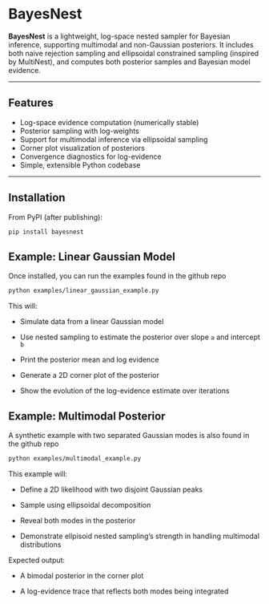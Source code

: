 # BayesNest

**BayesNest** is a lightweight, log-space nested sampler for Bayesian inference, supporting multimodal and non-Gaussian posteriors. It includes both naive rejection sampling and ellipsoidal constrained sampling (inspired by MultiNest), and computes both posterior samples and Bayesian model evidence.

---

## Features

- Log-space evidence computation (numerically stable)
- Posterior sampling with log-weights
- Support for multimodal inference via ellipsoidal sampling
- Corner plot visualization of posteriors
- Convergence diagnostics for log-evidence
- Simple, extensible Python codebase

---

## Installation

From PyPI (after publishing):

```bash
pip install bayesnest
```
## Example: Linear Gaussian Model
Once installed, you can run the examples found in the github repo

```bash
python examples/linear_gaussian_example.py
```
This will:

- Simulate data from a linear Gaussian model

- Use nested sampling to estimate the posterior over
slope `a` and intercept `b`

- Print the posterior mean and log evidence

- Generate a 2D corner plot of the posterior

- Show the evolution of the log-evidence estimate over iterations

## Example: Multimodal Posterior
A synthetic example with two separated Gaussian modes is also found in the github repo

```bash
python examples/multimodal_example.py
```
This example will:

- Define a 2D likelihood with two disjoint Gaussian peaks

- Sample using ellipsoidal decomposition

- Reveal both modes in the posterior

- Demonstrate ellpisoid nested sampling’s strength in handling multimodal distributions

Expected output:

- A bimodal posterior in the corner plot

- A log-evidence trace that reflects both modes being integrated


